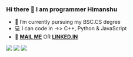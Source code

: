 ### Hi there 👋 I am programmer Himanshu

- 📘 I’m currently pursuing my BSC.CS degree
- 💻 I can code in ->> C++, Python & JavaScript
- 💎 **[MAIL ME](himanshuchauhan091@gmail.com)** OR **[LINKED.IN](https://www.linkedin.com/in/imcoderhimanshu/)**

![](https://github-profile-summary-cards.vercel.app/api/cards/profile-details?username=cnshu&theme=github_dark)
![](https://github-profile-summary-cards.vercel.app/api/cards/stats?username=cnshu&theme=github_dark)
![](https://github-profile-summary-cards.vercel.app/api/cards/productive-time?username=cnshu&theme=github_dark)
